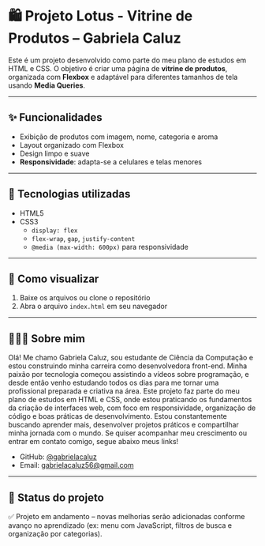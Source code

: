 # 🛍️ Projeto Lotus - Vitrine de Produtos – Gabriela Caluz

Este é um projeto desenvolvido como parte do meu plano de estudos em HTML e CSS. O objetivo é criar uma página de **vitrine de produtos**, organizada com **Flexbox** e adaptável para diferentes tamanhos de tela usando **Media Queries**.

---

## ✨ Funcionalidades

- Exibição de produtos com imagem, nome, categoria e aroma
- Layout organizado com Flexbox
- Design limpo e suave
- **Responsividade**: adapta-se a celulares e telas menores

---

## 🧰 Tecnologias utilizadas

- HTML5
- CSS3
  - `display: flex`
  - `flex-wrap`, `gap`, `justify-content`
  - `@media (max-width: 600px)` para responsividade

---

## 🚀 Como visualizar

1. Baixe os arquivos ou clone o repositório
2. Abra o arquivo `index.html` em seu navegador

---

## 👩🏻‍💻 Sobre mim

Olá! Me chamo Gabriela Caluz, sou estudante de Ciência da Computação e estou construindo minha carreira como desenvolvedora front-end.
Minha paixão por tecnologia começou assistindo a vídeos sobre programação, e desde então venho estudando todos os dias para me tornar uma profissional preparada e criativa na área.
Este projeto faz parte do meu plano de estudos em HTML e CSS, onde estou praticando os fundamentos da criação de interfaces web, com foco em responsividade, organização de código e boas práticas de desenvolvimento.
Estou constantemente buscando aprender mais, desenvolver projetos práticos e compartilhar minha jornada com o mundo.
Se quiser acompanhar meu crescimento ou entrar em contato comigo, segue abaixo meus links!

- GitHub: [@gabrielacaluz](https://github.com/gabrielacaluz)
- Email: gabrielacaluz56@gmail.com

---

## 📅 Status do projeto

✅ Projeto em andamento – novas melhorias serão adicionadas conforme avanço no aprendizado (ex: menu com JavaScript, filtros de busca e organização por categorias).

